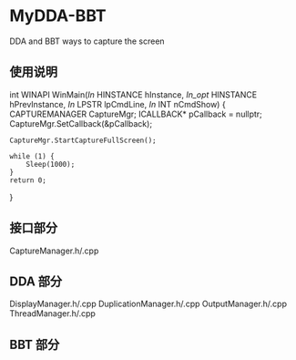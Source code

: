 # MyDDA-BBT
DDA and BBT ways to capture the screen

## 使用说明
int WINAPI WinMain(_In_ HINSTANCE hInstance, _In_opt_ HINSTANCE hPrevInstance, _In_ LPSTR lpCmdLine, _In_ INT nCmdShow)
{
	CAPTUREMANAGER CaptureMgr;
	ICALLBACK* pCallback = nullptr;
	CaptureMgr.SetCallback(&pCallback);

	CaptureMgr.StartCaptureFullScreen();

	while (1) {
		Sleep(1000);
	}
	return 0;
}
## 接口部分
CaptureManager.h/.cpp

## DDA 部分
DisplayManager.h/.cpp
DuplicationManager.h/.cpp
OutputManager.h/.cpp
ThreadManager.h/.cpp

## BBT 部分
